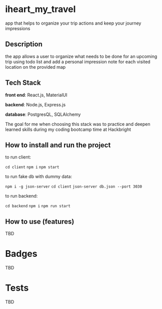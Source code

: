 # iheart_my_travel

app that helps to organize your trip actions and keep your journey impressions

## Description

the app allows a user to organize what needs to be done for an upcoming trip using todo list and add a personal impression note for each visited location on the provided map

## Tech Stack

**front end**: React.js, MaterialUI

**backend**: Node.js, Express.js

**database**: PostgresQL, SQLAlchemy

The goal for me when choosing this stack was to practice and deepen learned skills during my coding bootcamp time at Hackbright

## How to install and run the project

to run client:

```cd client```
```npm i```
```npm start```

to run fake db with dummy data:

```npm i -g json-server```
```cd client```
```json-server db.json --port 3030```

to run backend:

```cd backend```
```npm i```
```npm run start```

## How to use (features)

TBD


# Badges

TBD

# Tests
TBD
